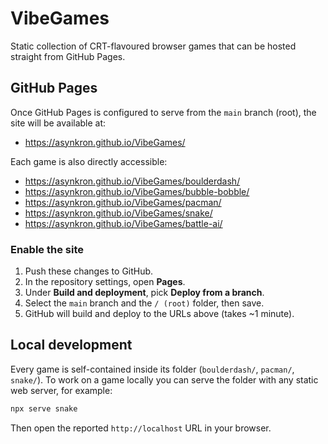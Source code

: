 # VibeGames

Static collection of CRT-flavoured browser games that can be hosted straight from GitHub Pages.

## GitHub Pages

Once GitHub Pages is configured to serve from the `main` branch (root), the site will be available at:

- https://asynkron.github.io/VibeGames/

Each game is also directly accessible:

- https://asynkron.github.io/VibeGames/boulderdash/
- https://asynkron.github.io/VibeGames/bubble-bobble/
- https://asynkron.github.io/VibeGames/pacman/
- https://asynkron.github.io/VibeGames/snake/
- https://asynkron.github.io/VibeGames/battle-ai/

### Enable the site

1. Push these changes to GitHub.
2. In the repository settings, open **Pages**.
3. Under **Build and deployment**, pick **Deploy from a branch**.
4. Select the `main` branch and the `/ (root)` folder, then save.
5. GitHub will build and deploy to the URLs above (takes ~1 minute).

## Local development

Every game is self-contained inside its folder (`boulderdash/`, `pacman/`, `snake/`). To work on a game locally you can serve the folder with any static web server, for example:

```bash
npx serve snake
```

Then open the reported `http://localhost` URL in your browser.
